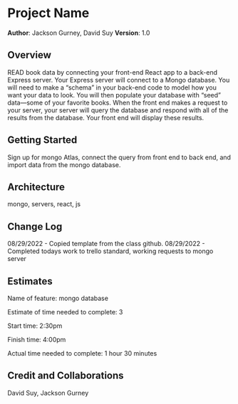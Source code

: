 # Project Name

**Author**: Jackson Gurney, David Suy
**Version**: 1.0

## Overview
READ book data by connecting your front-end React app to a back-end Express server. Your Express server will connect to a Mongo database. You will need to make a “schema” in your back-end code to model how you want your data to look. You will then populate your database with “seed” data—some of your favorite books. When the front end makes a request to your server, your server will query the database and respond with all of the results from the database. Your front end will display these results.

## Getting Started
Sign up for mongo Atlas, connect the query from front end to back end, and import data from the mongo database.

## Architecture
mongo,
servers,
react,
js

## Change Log


08/29/2022 - Copied template from the class github.
08/29/2022 - Completed todays work to trello standard, working requests to mongo server

## Estimates

Name of feature: mongo database

Estimate of time needed to complete: 3

Start time: 2:30pm

Finish time: 4:00pm

Actual time needed to complete: 1 hour 30 minutes

## Credit and Collaborations
David Suy, Jackson Gurney

